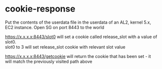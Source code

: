 # cookie-response

Put the contents of the userdata file in the userdata of an AL2, kernel 5.x, EC2 instance.
Open SG on port 8443 to the world

https://x.x.x.x:8443/slot0 will set a cookie called release_slot with a value of slot0. <br>
slot0 to 3 will set release_slot cookie with relevant slot value

https://x.x.x.x:8443/getcookie will return the cookie that has been set - it will match the previously visited path above


